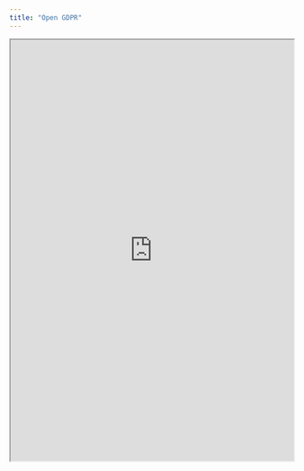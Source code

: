 ```yaml
---
title: "Open GDPR"
---
```



<iframe height="750" width="100%" src="https://ewelton.github.io/ktest/wiki.html#Open%20GDPR"></iframe>
